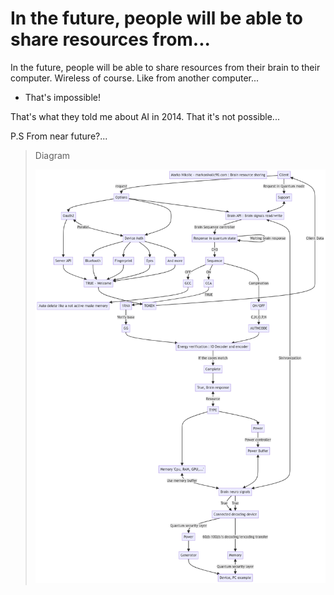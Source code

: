 # In the future, people will be able to share resources from...


In the future, people will be able to share resources from their brain to their computer. Wireless of course.
Like from another computer...

- That's impossible!

That's what they told me about AI in 2014. That it's not possible...

P.S From near future?...

> Diagram 
>
> ![1713373783520](image/17_apr.2024_15_00/1713373783520.png)
